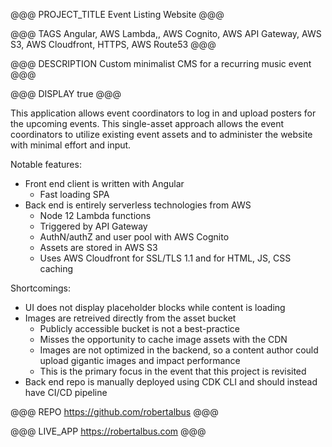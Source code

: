 @@@ PROJECT_TITLE
Event Listing Website
@@@

@@@ TAGS
Angular, AWS Lambda,, AWS Cognito, AWS API Gateway, AWS S3, AWS Cloudfront, HTTPS, AWS Route53
@@@

@@@ DESCRIPTION
Custom minimalist CMS for a recurring music event
@@@

@@@ DISPLAY
true
@@@


This application allows event coordinators to log in and upload posters for the upcoming events. This single-asset approach allows the event coordinators to utilize existing event assets and to administer the website with minimal effort and input. 

Notable features:
* Front end client is written with Angular
    * Fast loading SPA
* Back end is entirely serverless technologies from AWS
    * Node 12 Lambda functions
    * Triggered by API Gateway
    * AuthN/authZ and user pool with AWS Cognito
    * Assets are stored in AWS S3
    * Uses AWS Cloudfront for SSL/TLS 1.1 and for HTML, JS, CSS caching

Shortcomings:
* UI does not display placeholder blocks while content is loading
* Images are retreived directly from the asset bucket
    * Publicly accessible bucket is not a best-practice
    * Misses the opportunity to cache image assets with the CDN
    * Images are not optimized in the backend, so a content author could upload gigantic images and impact performance
    * This is the primary focus in the event that this project is revisited
* Back end repo is manually deployed using CDK CLI and should instead have CI/CD pipeline


@@@ REPO
https://github.com/robertalbus
@@@

@@@ LIVE_APP
https://robertalbus.com
@@@
